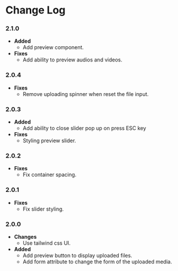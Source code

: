 # Change Log

### 2.1.0
- **Added**
    - Add preview component.
- **Fixes**
    - Add ability to preview audios and videos.
### 2.0.4
- **Fixes**
    - Remove uploading spinner when reset the file input.
### 2.0.3
- **Added**
    - Add ability to close slider pop up on press ESC key
- **Fixes**
    - Styling preview slider.
### 2.0.2
- **Fixes**
    - Fix container spacing.
### 2.0.1
- **Fixes**
    - Fix slider styling.
### 2.0.0
- **Changes**
    - Use tailwind css UI.
- **Added**
    - Add preview button to display uploaded files.
    - Add form attribute to change the form of the uploaded media.